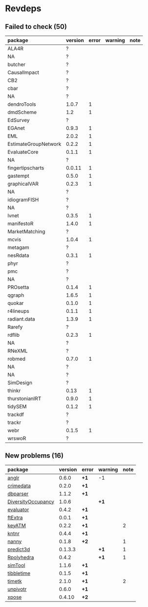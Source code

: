 # Revdeps

## Failed to check (50)

|package              |version |error |warning |note |
|:--------------------|:-------|:-----|:-------|:----|
|ALA4R                |?       |      |        |     |
|NA                   |?       |      |        |     |
|butcher              |?       |      |        |     |
|CausalImpact         |?       |      |        |     |
|CB2                  |?       |      |        |     |
|cbar                 |?       |      |        |     |
|NA                   |?       |      |        |     |
|dendroTools          |1.0.7   |1     |        |     |
|dmdScheme            |1.2     |1     |        |     |
|EdSurvey             |?       |      |        |     |
|EGAnet               |0.9.3   |1     |        |     |
|EML                  |2.0.2   |1     |        |     |
|EstimateGroupNetwork |0.2.2   |1     |        |     |
|EvaluateCore         |0.1.1   |1     |        |     |
|NA                   |?       |      |        |     |
|fingertipscharts     |0.0.11  |1     |        |     |
|gastempt             |0.5.0   |1     |        |     |
|graphicalVAR         |0.2.3   |1     |        |     |
|NA                   |?       |      |        |     |
|idiogramFISH         |?       |      |        |     |
|NA                   |?       |      |        |     |
|lvnet                |0.3.5   |1     |        |     |
|manifestoR           |1.4.0   |1     |        |     |
|MarketMatching       |?       |      |        |     |
|mcvis                |1.0.4   |1     |        |     |
|metagam              |?       |      |        |     |
|nesRdata             |0.3.1   |1     |        |     |
|phyr                 |?       |      |        |     |
|pmc                  |?       |      |        |     |
|NA                   |?       |      |        |     |
|PROsetta             |0.1.4   |1     |        |     |
|qgraph               |1.6.5   |1     |        |     |
|quokar               |0.1.0   |1     |        |     |
|r4lineups            |0.1.1   |1     |        |     |
|radiant.data         |1.3.9   |1     |        |     |
|Rarefy               |?       |      |        |     |
|rdflib               |0.2.3   |1     |        |     |
|NA                   |?       |      |        |     |
|RNeXML               |?       |      |        |     |
|robmed               |0.7.0   |1     |        |     |
|NA                   |?       |      |        |     |
|NA                   |?       |      |        |     |
|SimDesign            |?       |      |        |     |
|thinkr               |0.13    |1     |        |     |
|thurstonianIRT       |0.9.0   |1     |        |     |
|tidySEM              |0.1.2   |1     |        |     |
|trackdf              |?       |      |        |     |
|trackr               |?       |      |        |     |
|webr                 |0.1.5   |1     |        |     |
|wrswoR               |?       |      |        |     |

## New problems (16)

|package                                              |version |error  |warning |note |
|:----------------------------------------------------|:-------|:------|:-------|:----|
|[anglr](problems.md#anglr)                           |0.6.0   |__+1__ |-1      |     |
|[crimedata](problems.md#crimedata)                   |0.2.0   |__+1__ |        |     |
|[dbparser](problems.md#dbparser)                     |1.1.2   |__+1__ |        |     |
|[DiversityOccupancy](problems.md#diversityoccupancy) |1.0.6   |       |__+1__  |     |
|[evaluator](problems.md#evaluator)                   |0.4.2   |__+1__ |        |     |
|[ftExtra](problems.md#ftextra)                       |0.0.1   |__+1__ |        |     |
|[keyATM](problems.md#keyatm)                         |0.2.2   |__+1__ |        |2    |
|[kntnr](problems.md#kntnr)                           |0.4.4   |__+1__ |        |     |
|[nanny](problems.md#nanny)                           |0.1.8   |__+2__ |        |1    |
|[predict3d](problems.md#predict3d)                   |0.1.3.3 |       |__+1__  |1    |
|[Rpolyhedra](problems.md#rpolyhedra)                 |0.4.2   |       |__+1__  |1    |
|[simTool](problems.md#simtool)                       |1.1.6   |__+1__ |        |     |
|[tibbletime](problems.md#tibbletime)                 |0.1.5   |__+1__ |        |     |
|[timetk](problems.md#timetk)                         |2.1.0   |__+1__ |        |2    |
|[unpivotr](problems.md#unpivotr)                     |0.6.0   |__+1__ |        |     |
|[xpose](problems.md#xpose)                           |0.4.10  |__+2__ |        |     |

